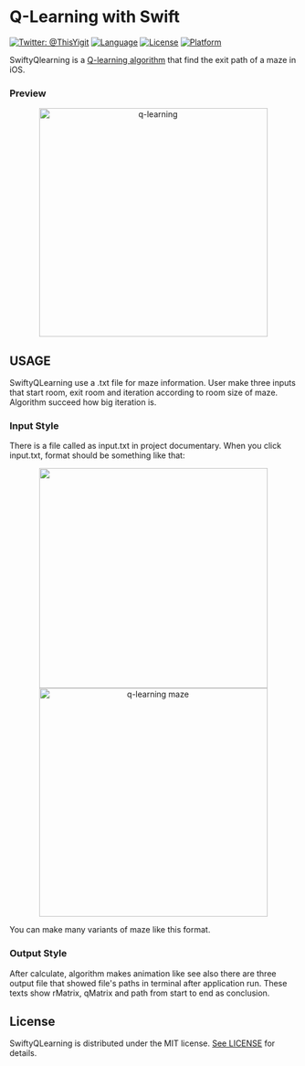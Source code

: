 # Q-Learning with Swift

[![Twitter: @ThisYigit](https://img.shields.io/badge/contact-@ThisYigit-blue.svg?style=flat)](https://twitter.com/ThisYigit)
[![Language](https://img.shields.io/badge/swift-3.0-orange.svg)](https://developer.apple.com/swift)
[![License](https://img.shields.io/badge/license-MIT-brightgreen.svg?style=flat)](http://mit-license.org)
[![Platform](http://img.shields.io/badge/platform-ios-lightgrey.svg?style=flat)](https://developer.apple.com/resources/)

SwiftyQlearning is a [Q-learning algorithm](https://en.wikipedia.org/wiki/Q-learning) that find the exit path of a maze in iOS.

### Preview
<p align="center">
 <img src="https://s10.postimg.org/fwubbqv4p/ilkdeneme.gif"  height="400" alt="q-learning"/>
 </p>
 
 
## USAGE

SwiftyQLearning use a .txt file for maze information. User make three inputs that start room, exit room and iteration according to room size of maze. Algorithm succeed how big iteration is. 

### Input Style

There is a file called as input.txt in project documentary. When you click input.txt, format should be something like that:
<p align="center">
<img src="https://s18.postimg.org/4r9r3ds95/input_style.png" width="400" height="385" /><img src="https://s18.postimg.org/vdm7scwg9/maze.png" width="400" height="400" alt="q-learning maze" />
 </p>
You can make many variants of maze like this format.

### Output Style

After calculate, algorithm makes animation like see also there are three output file that showed file's paths in terminal after application run. These texts show rMatrix, qMatrix and path from start to end as conclusion.

## License

SwiftyQLearning is distributed under the MIT license. [See LICENSE](http://mit-license.org) for details.

